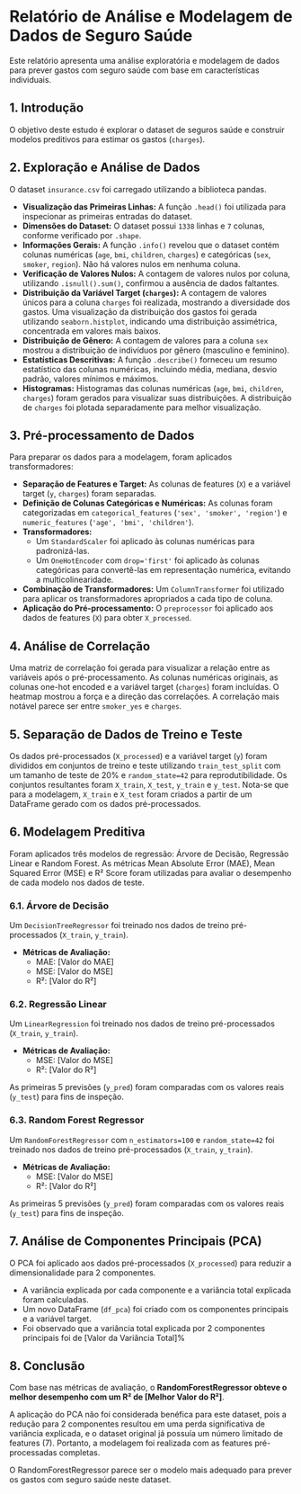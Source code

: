 # Relatório de Análise e Modelagem de Dados de Seguro Saúde

Este relatório apresenta uma análise exploratória e modelagem de dados para prever gastos com seguro saúde com base em características individuais.

## 1. Introdução

O objetivo deste estudo é explorar o dataset de seguros saúde e construir modelos preditivos para estimar os gastos (`charges`).

## 2. Exploração e Análise de Dados

O dataset `insurance.csv` foi carregado utilizando a biblioteca pandas.

- **Visualização das Primeiras Linhas:** A função `.head()` foi utilizada para inspecionar as primeiras entradas do dataset.
- **Dimensões do Dataset:** O dataset possui `1338` linhas e `7` colunas, conforme verificado por `.shape`.
- **Informações Gerais:** A função `.info()` revelou que o dataset contém colunas numéricas (`age`, `bmi`, `children`, `charges`) e categóricas (`sex`, `smoker`, `region`). Não há valores nulos em nenhuma coluna.
- **Verificação de Valores Nulos:** A contagem de valores nulos por coluna, utilizando `.isnull().sum()`, confirmou a ausência de dados faltantes.
- **Distribuição da Variável Target (`charges`):** A contagem de valores únicos para a coluna `charges` foi realizada, mostrando a diversidade dos gastos. Uma visualização da distribuição dos gastos foi gerada utilizando `seaborn.histplot`, indicando uma distribuição assimétrica, concentrada em valores mais baixos.
- **Distribuição de Gênero:** A contagem de valores para a coluna `sex` mostrou a distribuição de indivíduos por gênero (masculino e feminino).
- **Estatísticas Descritivas:** A função `.describe()` forneceu um resumo estatístico das colunas numéricas, incluindo média, mediana, desvio padrão, valores mínimos e máximos.
- **Histogramas:** Histogramas das colunas numéricas (`age`, `bmi`, `children`, `charges`) foram gerados para visualizar suas distribuições. A distribuição de `charges` foi plotada separadamente para melhor visualização.

## 3. Pré-processamento de Dados

Para preparar os dados para a modelagem, foram aplicados transformadores:

- **Separação de Features e Target:** As colunas de features (`X`) e a variável target (`y`, `charges`) foram separadas.
- **Definição de Colunas Categóricas e Numéricas:** As colunas foram categorizadas em `categorical_features` (`'sex', 'smoker', 'region'`) e `numeric_features` (`'age', 'bmi', 'children'`).
- **Transformadores:**
    - Um `StandardScaler` foi aplicado às colunas numéricas para padronizá-las.
    - Um `OneHotEncoder` com `drop='first'` foi aplicado às colunas categóricas para convertê-las em representação numérica, evitando a multicolinearidade.
- **Combinação de Transformadores:** Um `ColumnTransformer` foi utilizado para aplicar os transformadores apropriados a cada tipo de coluna.
- **Aplicação do Pré-processamento:** O `preprocessor` foi aplicado aos dados de features (`X`) para obter `X_processed`.

## 4. Análise de Correlação

Uma matriz de correlação foi gerada para visualizar a relação entre as variáveis após o pré-processamento. As colunas numéricas originais, as colunas one-hot encoded e a variável target (`charges`) foram incluídas. O heatmap mostrou a força e a direção das correlações. A correlação mais notável parece ser entre `smoker_yes` e `charges`.

## 5. Separação de Dados de Treino e Teste

Os dados pré-processados (`X_processed`) e a variável target (`y`) foram divididos em conjuntos de treino e teste utilizando `train_test_split` com um tamanho de teste de 20% e `random_state=42` para reprodutibilidade. Os conjuntos resultantes foram `X_train`, `X_test`, `y_train` e `y_test`. Nota-se que para a modelagem, `X_train` e `X_test` foram criados a partir de um DataFrame gerado com os dados pré-processados.

## 6. Modelagem Preditiva

Foram aplicados três modelos de regressão: Árvore de Decisão, Regressão Linear e Random Forest. As métricas Mean Absolute Error (MAE), Mean Squared Error (MSE) e R² Score foram utilizadas para avaliar o desempenho de cada modelo nos dados de teste.

### 6.1. Árvore de Decisão

Um `DecisionTreeRegressor` foi treinado nos dados de treino pré-processados (`X_train`, `y_train`).

- **Métricas de Avaliação:**
    - MAE: [Valor do MAE]
    - MSE: [Valor do MSE]
    - R²: [Valor do R²]

### 6.2. Regressão Linear

Um `LinearRegression` foi treinado nos dados de treino pré-processados (`X_train`, `y_train`).

- **Métricas de Avaliação:**
    - MSE: [Valor do MSE]
    - R²: [Valor do R²]

As primeiras 5 previsões (`y_pred`) foram comparadas com os valores reais (`y_test`) para fins de inspeção.

### 6.3. Random Forest Regressor

Um `RandomForestRegressor` com `n_estimators=100` e `random_state=42` foi treinado nos dados de treino pré-processados (`X_train`, `y_train`).

- **Métricas de Avaliação:**
    - MSE: [Valor do MSE]
    - R²: [Valor do R²]

As primeiras 5 previsões (`y_pred`) foram comparadas com os valores reais (`y_test`) para fins de inspeção.

## 7. Análise de Componentes Principais (PCA)

O PCA foi aplicado aos dados pré-processados (`X_processed`) para reduzir a dimensionalidade para 2 componentes.

- A variância explicada por cada componente e a variância total explicada foram calculadas.
- Um novo DataFrame (`df_pca`) foi criado com os componentes principais e a variável target.
- Foi observado que a variância total explicada por 2 componentes principais foi de [Valor da Variância Total]%

## 8. Conclusão

Com base nas métricas de avaliação, o **RandomForestRegressor obteve o melhor desempenho com um R² de [Melhor Valor do R²]**.

A aplicação do PCA não foi considerada benéfica para este dataset, pois a redução para 2 componentes resultou em uma perda significativa de variância explicada, e o dataset original já possuía um número limitado de features (7). Portanto, a modelagem foi realizada com as features pré-processadas completas.

O RandomForestRegressor parece ser o modelo mais adequado para prever os gastos com seguro saúde neste dataset.